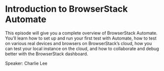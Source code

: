 # Introduction to BrowserStack Automate

This episode will give you a complete overview of BrowserStack Automate. You’ll learn how to set up and run your first test with Automate, how to test on various real devices and browsers on BrowserStack’s cloud, how you can test your local instance on the cloud, and how to collaborate and debug better with the BrowserStack dashboard.

Speaker: Charlie Lee